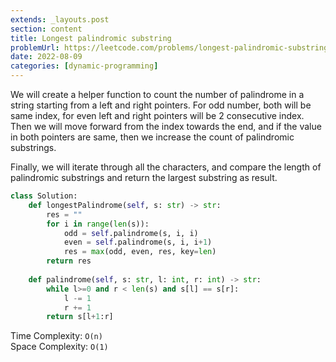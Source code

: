 ```yaml
---
extends: _layouts.post
section: content
title: Longest palindromic substring
problemUrl: https://leetcode.com/problems/longest-palindromic-substring/
date: 2022-08-09
categories: [dynamic-programming]
---
```


We will create a helper function to count the number of palindrome in a string starting from a left and right pointers. For odd number, both will be same index, for even left and right pointers will be 2 consecutive index. Then we will move forward from the index towards the end, and if the value in both pointers are same, then we increase the count of palindromic substrings.

Finally, we will iterate through all the characters, and compare the length of palindromic substrings and return the largest substring as result.

```python
class Solution:
    def longestPalindrome(self, s: str) -> str:
        res = ""
        for i in range(len(s)):
            odd = self.palindrome(s, i, i)
            even = self.palindrome(s, i, i+1)
            res = max(odd, even, res, key=len)
        return res  
    
    def palindrome(self, s: str, l: int, r: int) -> str:
        while l>=0 and r < len(s) and s[l] == s[r]:
            l -= 1
            r += 1
        return s[l+1:r]
```

Time Complexity: `O(n)` <br/>
Space Complexity: `O(1)`